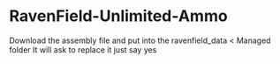 # RavenField-Unlimited-Ammo

Download the assembly file and put into the ravenfield_data < Managed folder
It will ask to replace it just say yes
